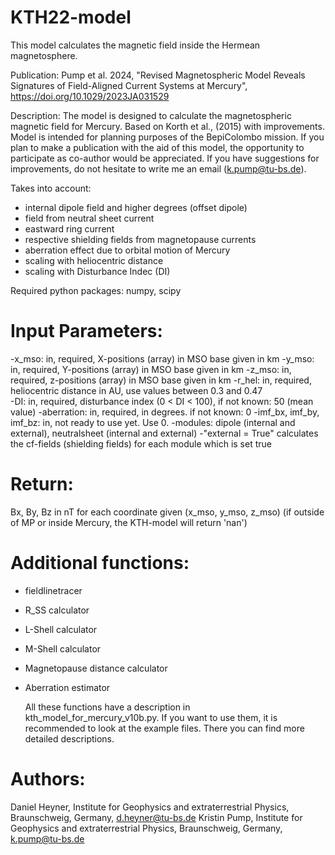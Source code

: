 # KTH22-model

This model calculates the magnetic field inside the Hermean magnetosphere. 

Publication: Pump et al. 2024, "Revised Magnetospheric Model Reveals Signatures of
Field-Aligned Current Systems at Mercury",  https://doi.org/10.1029/2023JA031529

Description:
The model is designed to calculate the magnetospheric magnetic field for Mercury. 
Based on Korth et al., (2015) with  improvements.
Model is intended for planning purposes of the BepiColombo mission. 
If you plan to make a publication with the aid of this model, the opportunity to participate as co-author
would be appreciated. 
If you have suggestions for improvements, do not hesitate to write me an email (k.pump@tu-bs.de).
     
Takes into account:
- internal dipole field and higher degrees (offset dipole) 
- field from neutral sheet current
- eastward ring current 
- respective shielding fields from magnetopause currents
- aberration effect due to orbital motion of Mercury
- scaling with heliocentric distance
- scaling with Disturbance Indec (DI)


Required python packages: numpy, scipy

# Input Parameters:
-x_mso: in, required, X-positions (array) in MSO base given in km
-y_mso: in, required, Y-positions (array) in MSO base given in km
-z_mso: in, required, z-positions (array) in MSO base given in km
-r_hel: in, required, heliocentric distance in AU, use values between 0.3 and 0.47  
-DI: in, required, disturbance index (0 < DI < 100), if not known:  50 (mean value) 
-aberration: in, required, in degrees. if not known: 0 
-imf_bx, imf_by, imf_bz: in, not ready to use yet. Use 0. 
-modules: dipole (internal and external), neutralsheet (internal and external)
-"external = True" calculates the cf-fields (shielding fields) for each module which is set true
 
# Return: 
 Bx, By, Bz in nT for each coordinate given (x_mso, y_mso, z_mso)
(if outside of MP or inside Mercury, the KTH-model will return 'nan')

# Additional functions: 
- fieldlinetracer
- R_SS calculator
- L-Shell calculator
- M-Shell calculator
- Magnetopause distance calculator
- Aberration estimator

  All these functions have a description in kth_model_for_mercury_v10b.py.
  If you want to use them, it is recommended to look at the example files.
  There you can find more detailed descriptions. 
   

      
# Authors:
Daniel Heyner, Institute for Geophysics and extraterrestrial Physics, Braunschweig, Germany, d.heyner@tu-bs.de
Kristin Pump, Institute for Geophysics and extraterrestrial Physics, Braunschweig, Germany, k.pump@tu-bs.de
